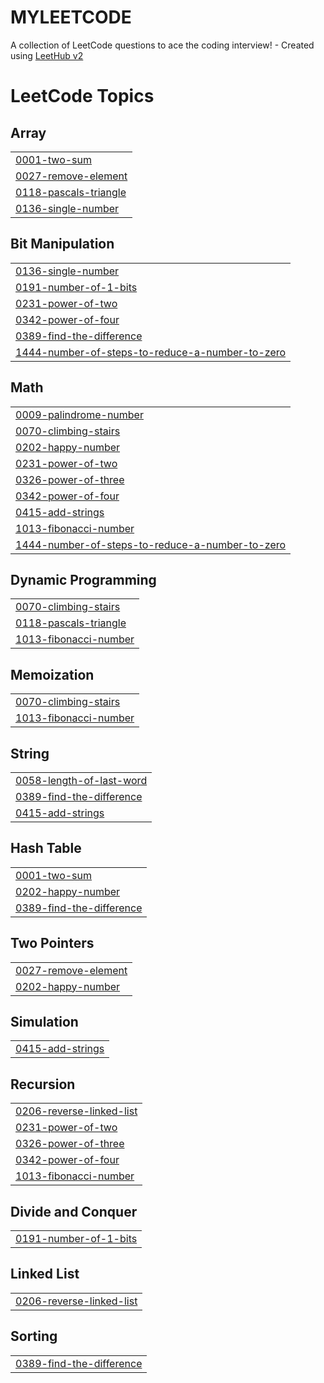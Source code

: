 # MYLEETCODE
A collection of LeetCode questions to ace the coding interview! - Created using [LeetHub v2](https://github.com/arunbhardwaj/LeetHub-2.0)

<!---LeetCode Topics Start-->
# LeetCode Topics
## Array
|  |
| ------- |
| [0001-two-sum](https://github.com/Nitesh-N-D/MYLEETCODE/tree/master/0001-two-sum) |
| [0027-remove-element](https://github.com/Nitesh-N-D/MYLEETCODE/tree/master/0027-remove-element) |
| [0118-pascals-triangle](https://github.com/Nitesh-N-D/MYLEETCODE/tree/master/0118-pascals-triangle) |
| [0136-single-number](https://github.com/Nitesh-N-D/MYLEETCODE/tree/master/0136-single-number) |
## Bit Manipulation
|  |
| ------- |
| [0136-single-number](https://github.com/Nitesh-N-D/MYLEETCODE/tree/master/0136-single-number) |
| [0191-number-of-1-bits](https://github.com/Nitesh-N-D/MYLEETCODE/tree/master/0191-number-of-1-bits) |
| [0231-power-of-two](https://github.com/Nitesh-N-D/MYLEETCODE/tree/master/0231-power-of-two) |
| [0342-power-of-four](https://github.com/Nitesh-N-D/MYLEETCODE/tree/master/0342-power-of-four) |
| [0389-find-the-difference](https://github.com/Nitesh-N-D/MYLEETCODE/tree/master/0389-find-the-difference) |
| [1444-number-of-steps-to-reduce-a-number-to-zero](https://github.com/Nitesh-N-D/MYLEETCODE/tree/master/1444-number-of-steps-to-reduce-a-number-to-zero) |
## Math
|  |
| ------- |
| [0009-palindrome-number](https://github.com/Nitesh-N-D/MYLEETCODE/tree/master/0009-palindrome-number) |
| [0070-climbing-stairs](https://github.com/Nitesh-N-D/MYLEETCODE/tree/master/0070-climbing-stairs) |
| [0202-happy-number](https://github.com/Nitesh-N-D/MYLEETCODE/tree/master/0202-happy-number) |
| [0231-power-of-two](https://github.com/Nitesh-N-D/MYLEETCODE/tree/master/0231-power-of-two) |
| [0326-power-of-three](https://github.com/Nitesh-N-D/MYLEETCODE/tree/master/0326-power-of-three) |
| [0342-power-of-four](https://github.com/Nitesh-N-D/MYLEETCODE/tree/master/0342-power-of-four) |
| [0415-add-strings](https://github.com/Nitesh-N-D/MYLEETCODE/tree/master/0415-add-strings) |
| [1013-fibonacci-number](https://github.com/Nitesh-N-D/MYLEETCODE/tree/master/1013-fibonacci-number) |
| [1444-number-of-steps-to-reduce-a-number-to-zero](https://github.com/Nitesh-N-D/MYLEETCODE/tree/master/1444-number-of-steps-to-reduce-a-number-to-zero) |
## Dynamic Programming
|  |
| ------- |
| [0070-climbing-stairs](https://github.com/Nitesh-N-D/MYLEETCODE/tree/master/0070-climbing-stairs) |
| [0118-pascals-triangle](https://github.com/Nitesh-N-D/MYLEETCODE/tree/master/0118-pascals-triangle) |
| [1013-fibonacci-number](https://github.com/Nitesh-N-D/MYLEETCODE/tree/master/1013-fibonacci-number) |
## Memoization
|  |
| ------- |
| [0070-climbing-stairs](https://github.com/Nitesh-N-D/MYLEETCODE/tree/master/0070-climbing-stairs) |
| [1013-fibonacci-number](https://github.com/Nitesh-N-D/MYLEETCODE/tree/master/1013-fibonacci-number) |
## String
|  |
| ------- |
| [0058-length-of-last-word](https://github.com/Nitesh-N-D/MYLEETCODE/tree/master/0058-length-of-last-word) |
| [0389-find-the-difference](https://github.com/Nitesh-N-D/MYLEETCODE/tree/master/0389-find-the-difference) |
| [0415-add-strings](https://github.com/Nitesh-N-D/MYLEETCODE/tree/master/0415-add-strings) |
## Hash Table
|  |
| ------- |
| [0001-two-sum](https://github.com/Nitesh-N-D/MYLEETCODE/tree/master/0001-two-sum) |
| [0202-happy-number](https://github.com/Nitesh-N-D/MYLEETCODE/tree/master/0202-happy-number) |
| [0389-find-the-difference](https://github.com/Nitesh-N-D/MYLEETCODE/tree/master/0389-find-the-difference) |
## Two Pointers
|  |
| ------- |
| [0027-remove-element](https://github.com/Nitesh-N-D/MYLEETCODE/tree/master/0027-remove-element) |
| [0202-happy-number](https://github.com/Nitesh-N-D/MYLEETCODE/tree/master/0202-happy-number) |
## Simulation
|  |
| ------- |
| [0415-add-strings](https://github.com/Nitesh-N-D/MYLEETCODE/tree/master/0415-add-strings) |
## Recursion
|  |
| ------- |
| [0206-reverse-linked-list](https://github.com/Nitesh-N-D/MYLEETCODE/tree/master/0206-reverse-linked-list) |
| [0231-power-of-two](https://github.com/Nitesh-N-D/MYLEETCODE/tree/master/0231-power-of-two) |
| [0326-power-of-three](https://github.com/Nitesh-N-D/MYLEETCODE/tree/master/0326-power-of-three) |
| [0342-power-of-four](https://github.com/Nitesh-N-D/MYLEETCODE/tree/master/0342-power-of-four) |
| [1013-fibonacci-number](https://github.com/Nitesh-N-D/MYLEETCODE/tree/master/1013-fibonacci-number) |
## Divide and Conquer
|  |
| ------- |
| [0191-number-of-1-bits](https://github.com/Nitesh-N-D/MYLEETCODE/tree/master/0191-number-of-1-bits) |
## Linked List
|  |
| ------- |
| [0206-reverse-linked-list](https://github.com/Nitesh-N-D/MYLEETCODE/tree/master/0206-reverse-linked-list) |
## Sorting
|  |
| ------- |
| [0389-find-the-difference](https://github.com/Nitesh-N-D/MYLEETCODE/tree/master/0389-find-the-difference) |
<!---LeetCode Topics End-->